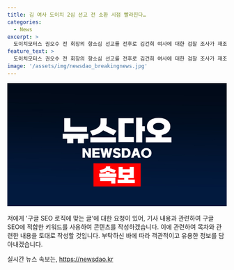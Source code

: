 ```yaml
---
title: 김 여사 도이치 2심 선고 전 소환 시점 빨라진다…
categories:
  - News
excerpt: >
  도이치모터스 권오수 전 회장의 항소심 선고를 전후로 김건희 여사에 대한 검찰 조사가 재조명되었습니다. 원래는 2심 결과 이후에 조사할 계획이었지만, 이를 앞당기는 방향으로 결정된 것으로 알려졌습니다. 이에 따라 김 여사 조사는 이달 말이나 다음달 초에 이뤄질 전망이며, 소환 조사 형태로 진행될 것으로 보입니다. 검찰총장의 임기 종료와 국정감사 이전에 사건을 종결시키기 위한 조치로 평가되고 있습니다.
feature_text: >
  도이치모터스 권오수 전 회장의 항소심 선고를 전후로 김건희 여사에 대한 검찰 조사가 재조명되었습니다. 원래는 2심 결과 이후에 조사할 계획이었지만, 이를 앞당기는 방향으로 결정된 것으로 알려졌습니다. 이에 따라 김 여사 조사는 이달 말이나 다음달 초에 이뤄질 전망이며, 소환 조사 형태로 진행될 것으로 보입니다. 검찰총장의 임기 종료와 국정감사 이전에 사건을 종결시키기 위한 조치로 평가되고 있습니다.
image: '/assets/img/newsdao_breakingnews.jpg'
---
```


<p><img src="/assets/img/newsdao_breakingnews.jpg" alt="firstkoreanews 속보" /></p>

<p>저에게 '구글 SEO 로직에 맞는 글'에 대한 요청이 있어, 기사 내용과 관련하여 구글 SEO에 적합한 키워드를 사용하여 콘텐츠를 작성하겠습니다. 이에 관련하여 목차와 관련한 내용을 토대로 작성할 것입니다. 부탁하신 바에 따라 객관적이고 유용한 정보를 담아내겠습니다.</p>
실시간 뉴스 속보는, <a href="https://newsdao.kr" rel="dofollow">https://newsdao.kr</a>


